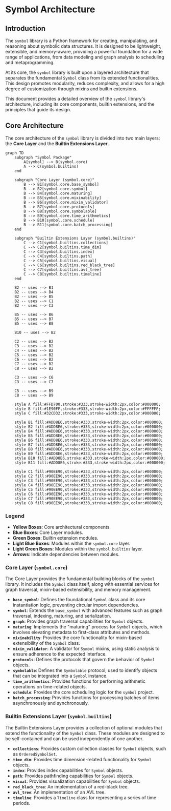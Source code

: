 # Symbol Architecture

## Introduction

The `symbol` library is a Python framework for creating, manipulating, and reasoning about symbolic data structures. It is designed to be lightweight, extensible, and memory-aware, providing a powerful foundation for a wide range of applications, from data modeling and graph analysis to scheduling and metaprogramming.

At its core, the `symbol` library is built upon a layered architecture that separates the fundamental `Symbol` class from its extended functionalities. This design promotes modularity, reduces complexity, and allows for a high degree of customization through mixins and builtin extensions.

This document provides a detailed overview of the `symbol` library's architecture, including its core components, builtin extensions, and the principles that guide its design.

## Core Architecture

The core architecture of the `symbol` library is divided into two main layers: the **Core Layer** and the **Builtin Extensions Layer**.

```mermaid
graph TD
    subgraph "Symbol Package"
        A[symbol] --> B(symbol.core)
        A --> C(symbol.builtins)
    end

    subgraph "Core Layer (symbol.core)"
        B --> B1[symbol.core.base_symbol]
        B --> B2[symbol.core.symbol]
        B --> B4[symbol.core.maturing]
        B --> B5[symbol.core.mixinability]
        B --> B6[symbol.core.mixin_validator]
        B --> B7[symbol.core.protocols]
        B --> B8[symbol.core.symbolable]
        B --> B9[symbol.core.time_arithmetics]
        B --> B10[symbol.core.schedule]
        B --> B11[symbol.core.batch_processing]
    end

    subgraph "Builtin Extensions Layer (symbol.builtins)"
        C --> C1[symbol.builtins.collections]
        C --> C2[symbol.builtins.time_dim]
        C --> C3[symbol.builtins.index]
        C --> C4[symbol.builtins.path]
        C --> C5[symbol.builtins.visual]
        C --> C6[symbol.builtins.red_black_tree]
        C --> C7[symbol.builtins.avl_tree]
        C --> C8[symbol.builtins.timeline]
    end

    B2 -- uses --> B1
    B2 -- uses --> B4
    B2 -- uses --> B5
    B2 -- uses --> C1
    B2 -- uses --> C3

    B5 -- uses --> B6
    B5 -- uses --> B7
    B5 -- uses --> B8
    
    B10 -- uses --> B2

    C2 -- uses --> B2
    C3 -- uses --> B2
    C4 -- uses --> B2
    C5 -- uses --> B2
    C6 -- uses --> B2
    C7 -- uses --> B2
    C8 -- uses --> B2

    C3 -- uses --> C6
    C3 -- uses --> C7

    C5 -- uses --> B9
    C8 -- uses --> B9

    style A fill:#FFD700,stroke:#333,stroke-width:2px,color:#000000;
    style B fill:#1E90FF,stroke:#333,stroke-width:2px,color:#FFFFFF;
    style C fill:#32CD32,stroke:#333,stroke-width:2px,color:#000000;

    style B1 fill:#ADD8E6,stroke:#333,stroke-width:2px,color:#000000;
    style B2 fill:#ADD8E6,stroke:#333,stroke-width:2px,color:#000000;
    style B4 fill:#ADD8E6,stroke:#333,stroke-width:2px,color:#000000;
    style B5 fill:#ADD8E6,stroke:#333,stroke-width:2px,color:#000000;
    style B6 fill:#ADD8E6,stroke:#333,stroke-width:2px,color:#000000;
    style B7 fill:#ADD8E6,stroke:#333,stroke-width:2px,color:#000000;
    style B8 fill:#ADD8E6,stroke:#333,stroke-width:2px,color:#000000;
    style B9 fill:#ADD8E6,stroke:#333,stroke-width:2px,color:#000000;
    style B10 fill:#ADD8E6,stroke:#333,stroke-width:2px,color:#000000;
    style B11 fill:#ADD8E6,stroke:#333,stroke-width:2px,color:#000000;

    style C1 fill:#90EE90,stroke:#333,stroke-width:2px,color:#000000;
    style C2 fill:#90EE90,stroke:#333,stroke-width:2px,color:#000000;
    style C3 fill:#90EE90,stroke:#333,stroke-width:2px,color:#000000;
    style C4 fill:#90EE90,stroke:#333,stroke-width:2px,color:#000000;
    style C5 fill:#90EE90,stroke:#333,stroke-width:2px,color:#000000;
    style C6 fill:#90EE90,stroke:#333,stroke-width:2px,color:#000000;
    style C7 fill:#90EE90,stroke:#333,stroke-width:2px,color:#000000;
    style C8 fill:#90EE90,stroke:#333,stroke-width:2px,color:#000000;
```

### Legend

*   **Yellow Boxes**: Core architectural components.
*   **Blue Boxes**: Core Layer modules.
*   **Green Boxes**: Builtin extension modules.
*   **Light Blue Boxes**: Modules within the `symbol.core` layer.
*   **Light Green Boxes**: Modules within the `symbol.builtins` layer.
*   **Arrows**: Indicate dependencies between modules.

### Core Layer (`symbol.core`)

The Core Layer provides the fundamental building blocks of the `symbol` library. It includes the `Symbol` class itself, along with essential services for graph traversal, mixin-based extensibility, and memory management.

*   **`base_symbol`**: Defines the foundational `Symbol` class and its core instantiation logic, preventing circular import dependencies.
*   **`symbol`**: Extends the `base_symbol` with advanced features such as graph traversal, indexing, maturing, and serialization.
*   **`graph`**: Provides graph traversal capabilities for `Symbol` objects.
*   **`maturing`**: Implements the "maturing" process for `Symbol` objects, which involves elevating metadata to first-class attributes and methods.
*   **`mixinability`**: Provides the core functionality for mixin-based extensibility of the `Symbol` class.
*   **`mixin_validator`**: A validator for `Symbol` mixins, using static analysis to ensure adherence to the expected interface.
*   **`protocols`**: Defines the protocols that govern the behavior of `Symbol` objects.
*   **`symbolable`**: Defines the `Symbolable` protocol, used to identify objects that can be integrated into a `Symbol` instance.
*   **`time_arithmetics`**: Provides functions for performing arithmetic operations on time-related objects.
*   **`schedule`**: Provides the core scheduling logic for the `symbol` project.
*   **`batch_processing`**: Provides functions for processing batches of items asynchronously and synchronously.

### Builtin Extensions Layer (`symbol.builtins`)

The Builtin Extensions Layer provides a collection of optional modules that extend the functionality of the `Symbol` class. These modules are designed to be self-contained and can be used independently of one another.

*   **`collections`**: Provides custom collection classes for `Symbol` objects, such as `OrderedSymbolSet`.
*   **`time_dim`**: Provides time dimension-related functionality for `Symbol` objects.
*   **`index`**: Provides index capabilities for `Symbol` objects.
*   **`path`**: Provides pathfinding capabilities for `Symbol` objects.
*   **`visual`**: Provides visualization capabilities for `Symbol` objects.
*   **`red_black_tree`**: An implementation of a red-black tree.
*   **`avl_tree`**: An implementation of an AVL tree.
*   **`timeline`**: Provides a `Timeline` class for representing a series of time periods.